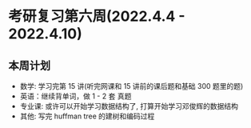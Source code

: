 # 考研复习第六周(2022.4.4 - 2022.4.10)
## 本周计划  

- 数学: 学习完第 15 讲(听完网课和 15 讲前的课后题和基础 300 题里的题)
- 英语：继续背单词，做 1 - 2 套 真题
- 专业课: 或许可以开始学习数据结构了, 打算开始学习邓俊辉的数据结构
- 其他: 写完 huffman tree 的建树和编码过程